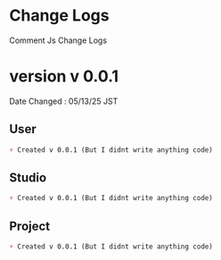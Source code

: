 # Change Logs
Comment Js Change Logs  

# version v 0.0.1
Date Changed : 05/13/25 JST

## User
```markdown
+ Created v 0.0.1 (But I didnt write anything code)
```

## Studio
```markdown
+ Created v 0.0.1 (But I didnt write anything code)
```

## Project
```markdown
+ Created v 0.0.1 (But I didnt write anything code)
```

